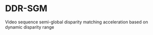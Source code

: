 # DDR-SGM
Video sequence semi-global disparity matching acceleration based on dynamic disparity range
